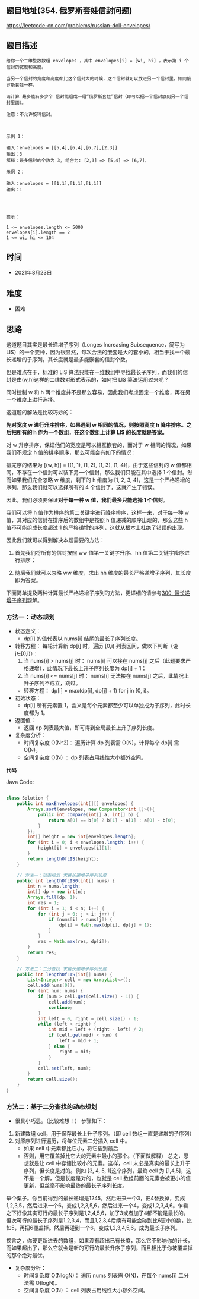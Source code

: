 
## 题目地址(354. 俄罗斯套娃信封问题)

https://leetcode-cn.com/problems/russian-doll-envelopes/

## 题目描述

```
给你一个二维整数数组 envelopes ，其中 envelopes[i] = [wi, hi] ，表示第 i 个信封的宽度和高度。

当另一个信封的宽度和高度都比这个信封大的时候，这个信封就可以放进另一个信封里，如同俄罗斯套娃一样。

请计算 最多能有多少个 信封能组成一组“俄罗斯套娃”信封（即可以把一个信封放到另一个信封里面）。

注意：不允许旋转信封。

 

示例 1：

输入：envelopes = [[5,4],[6,4],[6,7],[2,3]]
输出：3
解释：最多信封的个数为 3, 组合为: [2,3] => [5,4] => [6,7]。

示例 2：

输入：envelopes = [[1,1],[1,1],[1,1]]
输出：1


 

提示：

1 <= envelopes.length <= 5000
envelopes[i].length == 2
1 <= wi, hi <= 104
```

## 时间

- 2021年8月23日

## 难度

- 困难

## 思路

这道题目其实是最长递增子序列（Longes Increasing Subsequence，简写为 LIS）的一个变种，因为很显然，每次合法的嵌套是大的套小的，相当于找一个最长递增的子序列，其长度就是最多能嵌套的信封个数。

但是难点在于，标准的 LIS 算法只能在一维数组中寻找最长子序列，而我们的信封是由(w,h)这样的二维数对形式表示的，如何把 LIS 算法运用过来呢？

同时控制 w 和 h 两个维度并不是那么容易，因此我们考虑固定一个维度，再在另一个维度上进行选择。

这道题的解法是比较巧妙的：

**先对宽度 w 进行升序排序，如果遇到 w 相同的情况，则按照高度 h 降序排序。之后把所有的 h 作为一个数组，在这个数组上计算 LIS 的长度就是答案。**

对 w 升序排序，保证他们的宽度是可以相互嵌套的，而对于 w 相同的情况，如果我们不规定 h 值的排序顺序，那么可能会有如下的情况：

排完序的结果为 [(w, h)] = [(1, 1), (1, 2), (1, 3), (1, 4)]，由于这些信封的 w 值都相同，不存在一个信封可以装下另一个信封，那么我们只能在其中选择 1 个信封。然而如果我们完全忽略 w 维度，剩下的 h 维度为 [1, 2, 3, 4]，这是一个严格递增的序列，那么我们就可以选择所有的 4 个信封了，这就产生了错误。

因此，我们必须要保证**对于每一种 w 值，我们最多只能选择 1 个信封**。

我们可以将 h 值作为排序的第二关键字进行降序排序，这样一来，对于每一种 w 值，其对应的信封在排序后的数组中是按照 h 值递减的顺序出现的，那么这些 h 值不可能组成长度超过 1 的严格递增的序列，这就从根本上杜绝了错误的出现。

因此我们就可以得到解决本题需要的方法：

1. 首先我们将所有的信封按照 ww 值第一关键字升序、hh 值第二关键字降序进行排序；

2. 随后我们就可以忽略 ww 维度，求出 hh 维度的最长严格递增子序列，其长度即为答案。

下面简单提及两种计算最长严格递增子序列的方法，更详细的请参考[300. 最长递增子序列](https://github.com/asshead123/my-leetcode/blob/main/%E5%8A%A8%E6%80%81%E8%A7%84%E5%88%92-300.%20%E6%9C%80%E9%95%BF%E9%80%92%E5%A2%9E%E5%AD%90%E5%BA%8F%E5%88%97.md)题解。


### 方法一：动态规划
- 状态定义：
    - dp[i] 的值代表以 nums[i] 结尾的最长子序列长度。
- 转移方程： 每轮计算新 dp[i] 时，遍历 [0,i) 列表区间，做以下判断（设 j∈[0,i)）：
    1. 当 nums[i] > nums[j] 时： nums[i] 可以接在 nums[j] 之后（此题要求严格递增），此情况下最长上升子序列长度为 dp[j] + 1；
    2. 当 nums[i] <= nums[j] 时： nums[i] 无法接在 nums[j] 之后，此情况上升子序列不成立，跳过。
    - 转移方程： dp[i] = max(dp[i], dp[j] + 1) for j in [0, i)。
- 初始状态：
    - dp[i] 所有元素置 1，含义是每个元素都至少可以单独成为子序列，此时长度都为 1。
- 返回值：
    - 返回 dp 列表最大值，即可得到全局最长上升子序列长度。
- 复杂度分析：
    - 时间复杂度 O(N^2)： 遍历计算 dp 列表需 O(N)，计算每个 dp[i] 需 O(N)。
    - 空间复杂度 O(N) ： dp 列表占用线性大小额外空间。

**代码**

Java Code:

```java

class Solution {
    public int maxEnvelopes(int[][] envelopes) {
        Arrays.sort(envelopes, new Comparator<int []>(){
            public int compare(int[] a, int[] b) {
                return a[0] == b[0] ? b[1] - a[1] : a[0] - b[0];
            }
        });
        int[] height = new int[envelopes.length];
        for (int i = 0; i < envelopes.length; i++) {
            height[i] = envelopes[i][1];
        }
        return lengthOfLIS(height);
    }

    // 方法一：动态规划 求最长递增子序列长度
    public int lengthOfLIS0(int[] nums) {
        int n = nums.length;
        int[] dp = new int[n];
        Arrays.fill(dp, 1);
        int res = 1;
        for (int i = 1; i < n; i++) {
            for (int j = 0; j < i; j++) {
                if (nums[i] > nums[j]) {
                    dp[i] = Math.max(dp[i], dp[j] + 1);
                }
            }
            res = Math.max(res, dp[i]);
        }
        return res;
    }

    // 方法二：二分查找 求最长递增子序列长度
    public int lengthOfLIS(int[] nums) {
        List<Integer> cell = new ArrayList<>();
        cell.add(nums[0]);
        for (int num: nums) {
            if (num > cell.get(cell.size() - 1)) {
                cell.add(num);
                continue;
            }
            int left = 0, right = cell.size() - 1;
            while (left < right) {
                int mid = left + (right - left) / 2;
                if (cell.get(mid) < num) {
                    left = mid + 1;
                } else {
                    right = mid;
                }
            }
            cell.set(left, num);
        }
        return cell.size();
    }
}

```

### 方法二：基于二分查找的动态规划
- 很具小巧思。（比较难想！）
步骤如下：
1. 新建数组 cell，用于保存最长上升子序列。（即 cell 数组一直是递增的子序列）
2. 对原序列进行遍历，将每位元素二分插入 cell 中。
    - 如果 cell 中元素都比它小，将它插到最后
    - 否则，用它覆盖掉比它大的元素中最小的那个。（下面做解释）
总之，思想就是让 cell 中存储比较小的元素。这样，cell 未必是真实的最长上升子序列，但长度是对的。例如 [3, 4, 5, 1]这个序列，最终 cell 为 [1,4,5]，这不是一个解，但是长度是对的，也就是 cell 数组前面的元素会被更小的值更新，但丝毫不影响最终的最长子序列长度。

 举个栗子。你目前得到的最长递增是1245，然后进来一个3，把4替换掉，变成1,2,3,5，然后进来一个6，变成1,2,3,5,6，然后进来一个4，变成1,2,3,4,6。乍看之下好像其实可行的最长子序列是1,2,4,5,6，加了3或者加了4都不能是最长的。但次可行的最长子序列是1,2,3,4，而且1,2,3,4后续有可能会碰到比6更小的数，比如5，再把6覆盖掉。然后再碰到一个6，变成1,2,3,4,5,6，成为最长子序列。

换言之，你硬更新进去的数组，如果没有超出已有长度，那么它不影响你的计长，而如果超出了，那么它就会是新的可行的最长升序子序列，而且相比于你被覆盖掉的那个绝对最优。

- 复杂度分析：
    - 时间复杂度 O(NlogN)： 遍历 nums 列表需 O(N)，在每个 nums[i] 二分法需 O(logN)。
    - 空间复杂度 O(N) ： cell 列表占用线性大小额外空间。

